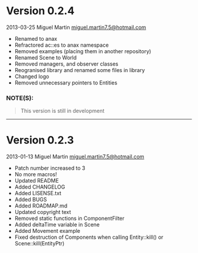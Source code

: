# Version 0.2.4
2013-03-25 Miguel Martin <miguel.martin7.5@hotmail.com>

- Renamed to anax
- Refractored ac::es to anax namespace
- Removed examples (placing them in another repository)
- Renamed Scene to World
- Removed managers, and observer classes
- Reogranised library and renamed some files in library
- Changed logo
- Removed unnecessary pointers to Entities

### NOTE(S):
> This version is still in development


---

# Version	0.2.3
2013-01-13 Miguel Martin <miguel.martin7.5@hotmail.com>

- Patch number increased to 3
- No more macros!
- Updated README
- Added CHANGELOG
- Added LISENSE.txt
- Added BUGS
- Added ROADMAP.md
- Updated copyright text
- Removed static functions in ComponentFilter
- Added deltaTime variable in Scene
- Added Movement example
- Fixed destruction of Components when calling Entity::kill() or Scene::kill(EntityPtr)